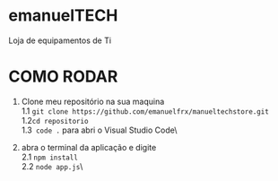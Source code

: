 # emanuelTECH
Loja de equipamentos de Ti

# COMO RODAR
  1. Clone meu repositório na sua maquina\
  1.1 `git clone https://github.com/emanuelfrx/manueltechstore.git`\
  1.2`cd repositorio`\
  1.3` code .` para abri o Visual Studio Code\

2. abra o terminal da aplicação e digite\
  2.1 `npm install`\
  2.2 `node app.js`\
